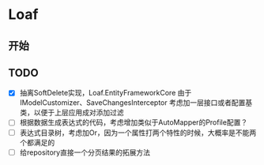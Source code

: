 # Loaf

## 开始 

## TODO
- [x] 抽离SoftDelete实现，Loaf.EntityFrameworkCore 由于 IModelCustomizer、SaveChangesInterceptor 考虑加一层接口或者配置基类，以便于上层应用成对添加过滤
- [ ] 根据数据生成表达式的代码，考虑增加类似于AutoMapper的Profile配置？
- [ ] 表达式目录树，考虑加Or，因为一个属性打两个特性的时候，大概率是不能两个都满足的
- [ ] 给repository直接一个分页结果的拓展方法
